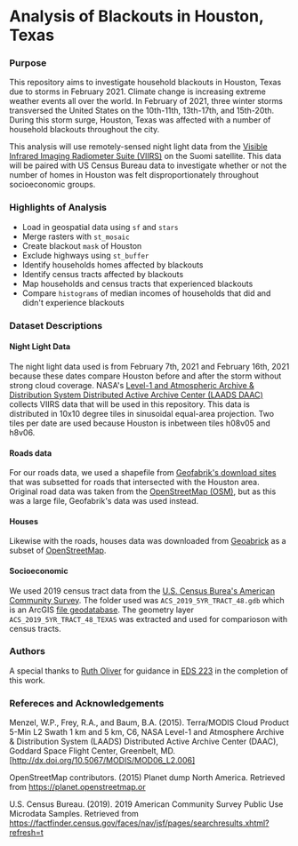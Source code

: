 # Analysis of Blackouts in Houston, Texas

### Purpose 
This repository aims to investigate household blackouts in Houston, Texas due to storms in February 2021. Climate change is increasing extreme weather events all over the world. In February of 2021, three winter storms transversed the United States on the 10th-11th, 13th-17th, and 15th-20th. During this storm surge, Houston, Texas was affected with a number of household blackouts throughout the city. 

This analysis will use remotely-sensed night light data from the [Visible Infrared Imaging Radiometer Suite (VIIRS)](https://en.wikipedia.org/wiki/Visible_Infrared_Imaging_Radiometer_Suite) on the Suomi satellite. This data will be paired with US Census Bureau data to investigate whether or not the number of homes in Houston was felt disproportionately throughout socioeconomic groups. 

### Highlights of Analysis
- Load in geospatial data using `sf` and `stars`
- Merge rasters with `st_mosaic`
- Create blackout `mask` of Houston
- Exclude highways using `st_buffer`
- Identify households homes affected by blackouts
- Identify census tracts affected by blackouts
- Map households and census tracts that experienced blackouts
- Compare `histograms` of median incomes of households that did and didn't experience blackouts

### Dataset Descriptions

#### Night Light Data
The night light data used is from February 7th, 2021 and February 16th, 2021 because these dates compare Houston before and after the storm without strong cloud coverage. NASA's [Level-1 and Atmospheric Archive & Distribution System Distributed Active Archive Center (LAADS DAAC)](https://ladsweb.modaps.eosdis.nasa.gov/) collects VIIRS data that will be used in this repository. This data is distributed in 10x10 degree tiles in sinusoidal equal-area projection. Two tiles per date are used because Houston is inbetween tiles h08v05 and h8v06.

#### Roads data
For our roads data, we used a shapefile from [Geofabrik's download sites](https://download.geofabrik.de/) that was subsetted for roads that intersected with the Houston area. Original road data was taken from the [OpenStreetMap (OSM)](https://planet.openstreetmap.org/), but as this was a large file, Geofabrik's data was used instead. 

#### Houses
Likewise with the roads, houses data was downloaded from [Geoabrick](https://download.geofabrik.de/) as a subset of [OpenStreetMap](https://planet.openstreetmap.org/).

#### Socioeconomic
We used 2019 census tract data from the [U.S. Census Burea's American Community Survey](https://www.census.gov/programs-surveys/acs). The folder used was `ACS_2019_5YR_TRACT_48.gdb` which is an ArcGIS [file geodatabase](https://desktop.arcgis.com/en/arcmap/latest/manage-data/administer-file-gdbs/file-geodatabases.htm). The geometry layer `ACS_2019_5YR_TRACT_48_TEXAS` was extracted and used for comparioson with census tracts. 

### Authors
A special thanks to [Ruth Oliver](https://github.com/ryoliver) for guidance in [EDS 223](https://eds-223-geospatial.github.io/) in the completion of this work. 

### Refereces and Acknowledgements 

Menzel, W.P., Frey, R.A., and Baum, B.A. (2015). Terra/MODIS Cloud Product 5-Min L2
Swath 1 km and 5 km, C6, NASA Level-1 and Atmosphere Archive & Distribution System
(LAADS) Distributed Active Archive Center (DAAC), Goddard Space Flight Center,
Greenbelt, MD. [http://dx.doi.org/10.5067/MODIS/MOD06_L2.006]

OpenStreetMap contributors. (2015) Planet dump North America. Retrieved from
https://planet.openstreetmap.or

U.S. Census Bureau. (2019). 2019 American Community Survey Public Use Microdata
Samples. Retrieved from
https://factfinder.census.gov/faces/nav/jsf/pages/searchresults.xhtml?refresh=t

